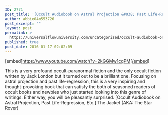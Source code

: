 ```yaml
---
ID: 2771
post_title: '[Occult Audiobook on Astral Projection &#038; Past Life-Regression] The Jacket (AKA: The Star Rover)'
author: abbie04m553726
post_excerpt: ""
layout: post
permalink: >
  https://universalflowuniversity.com/uncategorized/occult-audiobook-on-astral-projection-past-life-regression-the-jacket-aka-the-star-rover/
published: true
post_date: 2016-01-17 02:02:09
---
```

[embed]https://www.youtube.com/watch?v=2kGGMw1cqPM[/embed]<br>
<p>This is a very profound occult-paranormal fiction and the only occult fiction written by Jack London but it turned out to be a brilliant one. Focusing on astral projection and past life-regression, this is a very inspiring and thought-provoking book that can satisfy the both of seasoned readers of occult books and newbies who just started looking into this genre of writings. Either way, you will be pleasantly surprised. 
[Occult Audiobook on Astral Projection, Past Life-Regression, Etc.] The Jacket (AKA: The Star Rover)</p>